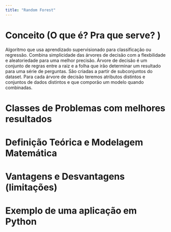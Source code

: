 ```yaml
---
title: "Random Forest"
---
```

# Conceito (O que é? Pra que serve? )
Algoritmo que usa aprendizado supervisionado para classificação ou regressão.
Combina simplicidade das árvores de decisão com a flexbilidade e aleatoriedade para uma melhor precisão.
Árvore de decisão é um conjunto de regras entre a raiz e a folha que irão determinar um resultado para uma série de perguntas. São criadas a partir de subconjuntos do dataset.
Para cada árvore de decisão teremos atributos distintos e conjuntos de dados distintos e que comporão um modelo quando combinadas. 
# Classes de Problemas com melhores resultados
# Definição Teórica e Modelagem Matemática
# Vantagens e Desvantagens (limitações)
# Exemplo de uma aplicação em Python
